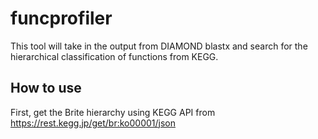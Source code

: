 # funcprofiler
This tool will take in the output from DIAMOND blastx and search for the hierarchical classification of functions from KEGG.

## How to use

First, get the Brite hierarchy using KEGG API from https://rest.kegg.jp/get/br:ko00001/json
 
